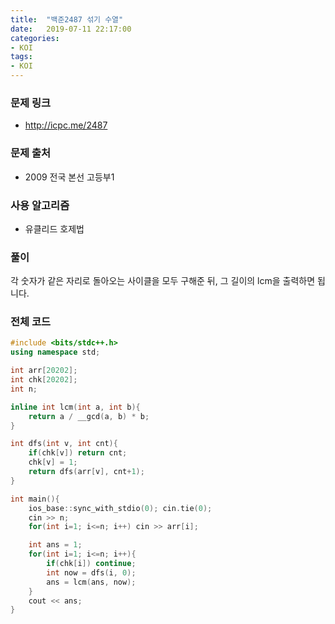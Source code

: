 ```yaml
---
title:  "백준2487 섞기 수열"
date:   2019-07-11 22:17:00
categories:
- KOI
tags:
- KOI
---
```


### 문제 링크
* http://icpc.me/2487

### 문제 출처
* 2009 전국 본선 고등부1

### 사용 알고리즘
* 유클리드 호제법

### 풀이
각 숫자가 같은 자리로 돌아오는 사이클을 모두 구해준 뒤, 그 길이의 lcm을 출력하면 됩니다.

### 전체 코드
```cpp
#include <bits/stdc++.h>
using namespace std;

int arr[20202];
int chk[20202];
int n;

inline int lcm(int a, int b){
	return a / __gcd(a, b) * b;
}

int dfs(int v, int cnt){
	if(chk[v]) return cnt;
	chk[v] = 1;
	return dfs(arr[v], cnt+1);
}

int main(){
	ios_base::sync_with_stdio(0); cin.tie(0);
	cin >> n;
	for(int i=1; i<=n; i++) cin >> arr[i];

	int ans = 1;
	for(int i=1; i<=n; i++){
		if(chk[i]) continue;
		int now = dfs(i, 0);
		ans = lcm(ans, now);
	}
	cout << ans;
}
```
